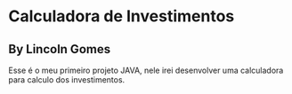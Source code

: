 # Calculadora de Investimentos

## By Lincoln Gomes



Esse é o meu primeiro projeto JAVA, nele irei desenvolver uma calculadora para calculo dos investimentos.

